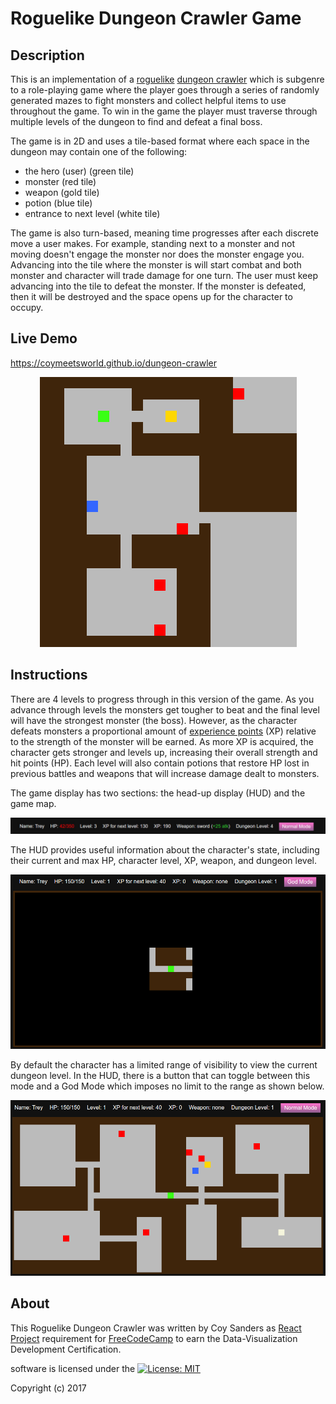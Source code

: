 # Roguelike Dungeon Crawler Game

## Description

This is an implementation of a [roguelike](https://en.wikipedia.org/wiki/Roguelike) [dungeon crawler](https://en.wikipedia.org/wiki/Dungeon_crawl) which is subgenre to a role-playing game where the player goes through a series of randomly generated mazes to fight monsters and collect helpful items to use throughout the game. To win in the game the player must traverse through multiple levels of the dungeon to find and defeat a final boss.

The game is in 2D and uses a tile-based format where each space in the dungeon may contain one of the following:

 * the hero (user) (green tile)
 * monster (red tile)
 * weapon (gold tile)
 * potion (blue tile)
 * entrance to next level (white tile)

The game is also turn-based, meaning time progresses after each discrete move a user makes. For example, standing next to a monster and not moving doesn't engage the monster nor does the monster engage you. Advancing into the tile where the monster is will start combat and both monster and character will trade damage for one turn. The user must keep advancing into the tile to defeat the monster. If the monster is defeated, then it will be destroyed and the space opens up for the character to occupy.


## Live Demo

https://coymeetsworld.github.io/dungeon-crawler

<div align="center">
  <img src="images/readme-imgs/preview.png" alt="Preview image of the dungeon crawler"/>
</div>

## Instructions

There are 4 levels to progress through in this version of the game. As you advance through levels the monsters get tougher to beat and the final level will have the strongest monster (the boss). However, as the character defeats monsters a proportional amount of [experience points](https://en.wikipedia.org/wiki/Experience_point) (XP) relative to the strength of the monster will be earned. As more XP is acquired, the character gets stronger and levels up, increasing their overall strength and hit points (HP). Each level will also contain potions that restore HP lost in previous battles and weapons that will increase damage dealt to monsters.

The game display has two sections: the head-up display (HUD) and the game map.

<div align="center">
  <img src="images/readme-imgs/hud.jpg" alt="HUD preview."/>
</div>

The HUD provides useful information about the character's state, including their current and max HP, character level, XP, weapon, and dungeon level.

<div align="center">
  <img src="images/readme-imgs/default-mode.png" alt="Default mode of the map."/>
</div>

By default the character has a limited range of visibility to view the current dungeon level. In the HUD, there is a button that can toggle between this mode and a God Mode which imposes no limit to the range as shown below.

<div align="center">
  <img src="images/readme-imgs/god-mode.png" alt="God mode of the map."/>
</div>


## About

This Roguelike Dungeon Crawler was written by Coy Sanders as [React Project](https://www.freecodecamp.com/challenges/build-a-roguelike-dungeon-crawler-game) requirement for [FreeCodeCamp](http://www.freecodecamp.com) to earn the Data-Visualization Development Certification.

software is licensed under the [![License: MIT](https://img.shields.io/badge/License-MIT-yellow.svg)](https://opensource.org/licenses/MIT)

Copyright (c) 2017

